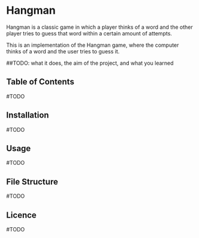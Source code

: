 # Hangman
Hangman is a classic game in which a player thinks of a word and the other player tries to guess that word within a certain amount of attempts.

This is an implementation of the Hangman game, where the computer thinks of a word and the user tries to guess it. 

##TODO: what it does, the aim of the project, and what you learned

## Table of Contents
#TODO

## Installation
#TODO

## Usage
#TODO

## File Structure
#TODO

## Licence
#TODO